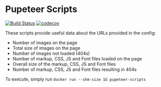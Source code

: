 # Pupeteer Scripts

[![Build Status](https://travis-ci.org/baneDD/pupeteer-scripts.svg?branch=master)](https://travis-ci.org/baneDD/pupeteer-scripts) [![codecov](https://codecov.io/gh/baneDD/pupeteer-scripts/branch/master/graph/badge.svg)](https://codecov.io/gh/baneDD/pupeteer-scripts)

These scripts provide useful data about the URLs provided in the config:

- Number of images on the page
- Total size of images on the page
- Number of images not loaded (404s)
- Number of markup, CSS, JS and Font files loaded on the page
- Overall size of the markup, CSS, JS and Font files
- Number of markup, CSS, JS and Font files resulting in 404s

To execute, simply run `docker run --shm-size 1G pupeteer-scripts`
